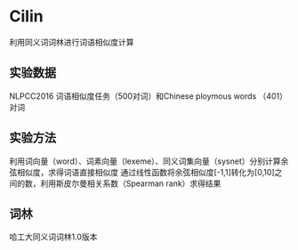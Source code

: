 # Cilin  
利用同义词词林进行词语相似度计算

## 实验数据
NLPCC2016 词语相似度任务（500对词）和Chinese ploymous words （401）对词
## 实验方法
利用词向量（word）、词素向量（lexeme）、同义词集向量（sysnet）分别计算余弦相似度，求得词语直接相似度
通过线性函数将余弦相似度[-1,1]转化为[0,10]之间的数，利用斯皮尔曼相关系数（Spearman rank）求得结果
## 词林
哈工大同义词词林1.0版本

